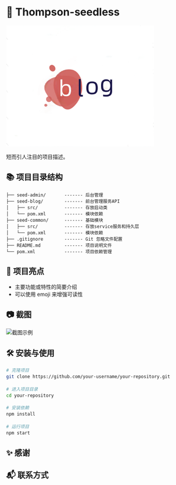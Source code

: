 # 📖 Thompson-seedless

![项目标志](logo.png)

短而引人注目的项目描述。

## 📚 项目目录结构
```
├── seed-admin/       ------- 后台管理
├── seed-blog/        ------- 前台管理服务API
│   ├── src/          ------- 存放启动类
│   └── pom.xml       ------- 模块依赖
├── seed-common/      ------- 基础模块
│   ├── src/          ------- 存放service服务和持久层
│   └── pom.xml       ------- 模块依赖
├── .gitignore        ------- Git 忽略文件配置
├── README.md         ------- 项目说明文件
└── pom.xml           ------- 项目依赖管理
```

## 🚀 项目亮点

- 主要功能或特性的简要介绍
- 可以使用 emoji 来增强可读性



## 📷 截图

![截图示例](screenshot.png)



## 🛠 安装与使用

```bash
# 克隆项目
git clone https://github.com/your-username/your-repository.git

# 进入项目目录
cd your-repository

# 安装依赖
npm install

# 运行项目
npm start
```
## ✨ 感谢

## 📬 联系方式
